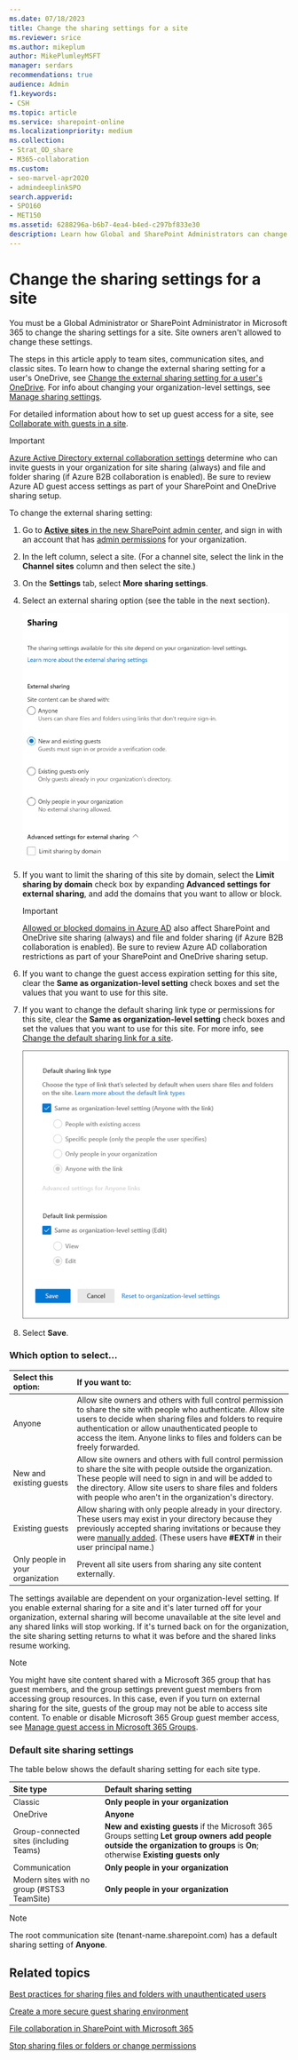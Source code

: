 ```yaml
---
ms.date: 07/18/2023
title: Change the sharing settings for a site
ms.reviewer: srice
ms.author: mikeplum
author: MikePlumleyMSFT
manager: serdars
recommendations: true
audience: Admin
f1.keywords:
- CSH
ms.topic: article
ms.service: sharepoint-online
ms.localizationpriority: medium
ms.collection:  
- Strat_OD_share
- M365-collaboration
ms.custom:
- seo-marvel-apr2020
- admindeeplinkSPO
search.appverid:
- SPO160
- MET150
ms.assetid: 6288296a-b6b7-4ea4-b4ed-c297bf833e30
description: Learn how Global and SharePoint Administrators can change site-level sharing settings.
---
```


# Change the sharing settings for a site

You must be a Global Administrator or SharePoint Administrator in Microsoft 365 to change the sharing settings for a site. Site owners aren't allowed to change these settings.

The steps in this article apply to team sites, communication sites, and classic sites. To learn how to change the external sharing setting for a user's OneDrive, see [Change the external sharing setting for a user's OneDrive](user-external-sharing-settings.md). For info about changing your organization-level settings, see [Manage sharing settings](turn-external-sharing-on-or-off.md).

For detailed information about how to set up guest access for a site, see [Collaborate with guests in a site](/Office365/Enterprise/collaborate-in-a-site).

> [!IMPORTANT]
> [Azure Active Directory external collaboration settings](/azure/active-directory/external-identities/external-collaboration-settings-configure) determine who can invite guests in your organization for site sharing (always) and file and folder sharing (if Azure B2B collaboration is enabled). Be sure to review Azure AD guest access settings as part of your SharePoint and OneDrive sharing setup.

To change the external sharing setting:
  
1. Go to <a href="https://go.microsoft.com/fwlink/?linkid=2185220" target="_blank">**Active sites** in the new SharePoint admin center</a>, and sign in with an account that has [admin permissions](./sharepoint-admin-role.md) for your organization. 
1. In the left column, select a site. (For a channel site, select the link in the **Channel sites** column and then select the site.)
1. On the **Settings** tab, select **More sharing settings**.
1. Select an external sharing option (see the table in the next section).

    ![Changing the external sharing setting for a site](media/external-sharing-site.png)

1. If you want to limit the sharing of this site by domain, select the **Limit sharing by domain** check box by expanding **Advanced settings for external sharing**, and add the domains that you want to allow or block.

    > [!IMPORTANT]
    > [Allowed or blocked domains in Azure AD](/azure/active-directory/external-identities/allow-deny-list) also affect SharePoint and OneDrive site sharing (always) and file and folder sharing (if Azure B2B collaboration is enabled). Be sure to review Azure AD collaboration restrictions as part of your SharePoint and OneDrive sharing setup.


1. If you want to change the guest access expiration setting for this site, clear the **Same as organization-level setting** check boxes and set the values that you want to use for this site.

1. If you want to change the default sharing link type or permissions for this site, clear the **Same as organization-level setting** check boxes and set the values that you want to use for this site. For more info, see [Change the default sharing link for a site](change-default-sharing-link.md).

    ![Changing the default sharing link settings](media/default-sharing-link-settings.png)

1. Select **Save**.

### Which option to select...

| Select this option: | If you want to: |
|:-----|:-----|
|Anyone  | Allow site owners and others with full control permission to share the site with people who authenticate. Allow site users to decide when sharing files and folders to require authentication or allow unauthenticated people to access the item. Anyone links to files and folders can be freely forwarded. |
|New and existing guests  | Allow site owners and others with full control permission to share the site with people outside the organization. These people will need to sign in and will be added to the directory. Allow site users to share files and folders with people who aren't in the organization's directory. |
|Existing guests  |Allow sharing with only people already in your directory. These users may exist in your directory because they previously accepted sharing invitations or because they were [manually added](/azure/active-directory/b2b/b2b-quickstart-add-guest-users-portal). (These users have **#EXT#** in their user principal name.)  |
|Only people in your organization  |Prevent all site users from sharing any site content externally.  |

The settings available are dependent on your organization-level setting. If you enable external sharing for a site and it's later turned off for your organization, external sharing will become unavailable at the site level and any shared links will stop working. If it's turned back on for the organization, the site sharing setting returns to what it was before and the shared links resume working.

> [!NOTE]
> You might have site content shared with a Microsoft 365 group that has guest members, and the group settings prevent guest members from accessing group resources. In this case, even if you turn on external sharing for the site, guests of the group may not be able to access site content. To enable or disable Microsoft 365 Group guest member access, see [Manage guest access in Microsoft 365 Groups](/microsoft-365/admin/create-groups/manage-guest-access-in-groups).

### Default site sharing settings

The table below shows the default sharing setting for each site type.

| Site type | Default sharing setting |
|:-----|:-----|
|Classic|**Only people in your organization**|
|OneDrive|**Anyone**|
|Group-connected sites (including Teams)|**New and existing guests** if the Microsoft 365 Groups setting **Let group owners add people outside the organization to groups** is **On**; otherwise **Existing guests only**|
|Communication|**Only people in your organization**|
|Modern sites with no group (#STS3 TeamSite)|**Only people in your organization**|

> [!NOTE]
> The root communication site (tenant-name.sharepoint.com) has a default sharing setting of **Anyone**.
  
## Related topics

[Best practices for sharing files and folders with unauthenticated users](/microsoft-365/solutions/best-practices-anonymous-sharing)

[Create a more secure guest sharing environment](/microsoft-365/solutions/create-secure-guest-sharing-environment)

[File collaboration in SharePoint with Microsoft 365](deploy-file-collaboration.md)

[Stop sharing files or folders or change permissions](https://support.office.com/article/0a36470f-d7fe-40a0-bd74-0ac6c1e13323)


